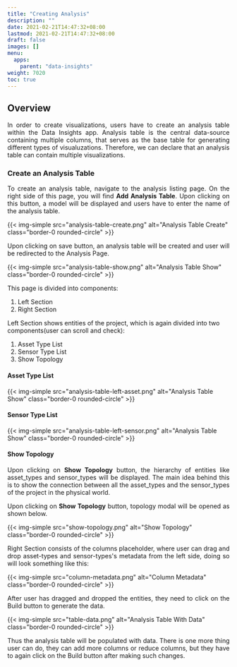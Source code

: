 ```yaml
---
title: "Creating Analysis"
description: ""
date: 2021-02-21T14:47:32+08:00
lastmod: 2021-02-21T14:47:32+08:00
draft: false
images: []
menu:
  apps:
    parent: "data-insights"
weight: 7020
toc: true
---
```


## Overview

<p style="text-align: justify;">
In order to create visualizations, users have to create an analysis table within the Data Insights app. Analysis table is the central data-source containing multiple columns, that serves as the base table for generating different types of visualuzations. Therefore, we can declare that an analysis table can contain multiple visualizations.
</p>

### Create an Analysis Table

<p style="text-align: justify;">
To create an analysis table, navigate to the analysis listing page. On the right side of this page, you will find <b>Add Analysis Table</b>. Upon clicking on this button, a model will be displayed and users have to enter the name of the analysis table.
</p>

{{< img-simple src="analysis-table-create.png" alt="Analysis Table Create" class="border-0 rounded-circle" >}}

<p style="text-align: justify;">
Upon clicking on save button, an analysis table will be created and user will be redirected to the Analysis Page.
</p>

{{< img-simple src="analysis-table-show.png" alt="Analysis Table Show" class="border-0 rounded-circle" >}}

This page is divided into components:

1. Left Section
2. Right Section

Left Section shows entities of the project, which is again divided into two components(user can scroll and check):

1. Asset Type List
2. Sensor Type List
3. Show Topology

#### Asset Type List

{{< img-simple src="analysis-table-left-asset.png" alt="Analysis Table Show" class="border-0 rounded-circle" >}}

#### Sensor Type List

{{< img-simple src="analysis-table-left-sensor.png" alt="Analysis Table Show" class="border-0 rounded-circle" >}}

#### Show Topology

<p style="text-align: justify;">
Upon clicking on <b>Show Topology</b> button, the hierarchy of entities like asset_types and sensor_types will be displayed. The main idea behind this is to show the connection between all the asset_types and the sensor_types of the project in the physical world.
</p>

<p style="text-align: justify;">
Upon clicking on <b>Show Topology</b> button, topology modal will be opened as shown below.
</p>

{{< img-simple src="show-topology.png" alt="Show Topology" class="border-0 rounded-circle" >}}

<p style="text-align: justify;">
Right Section consists of the columns placeholder, where user can drag and drop asset-types and sensor-types's metadata from the left side, doing so will look something like this:
</p>

{{< img-simple src="column-metadata.png" alt="Column Metadata" class="border-0 rounded-circle" >}}

<p style="text-align: justify;">
After user has dragged and dropped the entities, they need to click on the Build button to generate the data.
</p>

{{< img-simple src="table-data.png" alt="Analysis Table With Data" class="border-0 rounded-circle" >}}

<p style="text-align: justify;">
Thus the analysis table will be populated with data. There is one more thing user can do, they can add more columns or reduce columns, but they have to again click on the Build button after making such changes.
</p>
